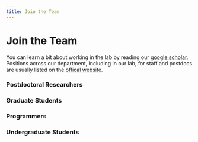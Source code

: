 ```yaml
---
title: Join the Team
---
```


# <i class="fas fa-hands-helping"></i>Join the Team

You can learn a bit about working in the lab by reading our [google scholar](https://scholar.google.com/citations?hl=en&user=AGsaPnQAAAAJ).
Positions across our department, including in our lab, for staff and postdocs are usually listed on the [offical website](http://www.psych.zju.edu.cn/27566/list.htm).

### Postdoctoral Researchers
<!--
The Greene Lab welcomes applications for computational postdoctoral positions at the University of Colorado School of Medicine.
Learn about these opportunities through our recent Post-Doctoral Fellow posting, and applications can only be accepted through the [CU Anschutz Taleo Portal](https://cu.taleo.net/careersection/2/jobdetail.ftl?job=29720&lang=en).
-->
### Graduate Students
<!--
The University of Colorado has both an umbrella program and discipline-specific ones.
The umbrella program is the [Biomedical Sciences Program](https://www.cuanschutz.edu/graduate-programs/biomedical-sciences-program/home).
Our primary program affiliation is the University of Colorado's [Computational Biosciences Program](https://www.cuanschutz.edu/graduate-programs/computational-bioscience/home).
We are also excited to welcome students who want to pursue computational research from [other graduate programs](https://www.cuanschutz.edu/graduate-programs) on a case-by-case basis.

Our goal is to help our students develop both a deep familiarity with the computational methods required for data-intensive science and a strong understanding of one or more biological application areas.
We provide training in all aspects through group meetings, individual meetings, and a supportive lab environment.

If you have not yet joined one of the PhD programs above, the first step to joining our group is to apply and be admitted to one of these programs.
If you are already a PhD student in one of the above programs and are interested in rotating in our lab, please [contact Casey]({{ site.baseurl }}/contact) to set up a time to discuss your interest.
-->
### Programmers
<!--
We work with programmers at [DBMI's software engineering team](https://cu-dbmi.github.io/set-website/) to bring research products to practice.
Visit their website to learn about opportunities on the team.
-->

### Undergraduate Students
<!--
We welcome undergraduate students into our lab.
Undergraduate researchers have become first authors on papers submitted on research that they performed as part of our group.
We are happy to train undergraduates in many aspects of data-intensive biology, and we have high expectations for their level of commitment to research.

If you are an undergraduate interested in discussing research opportunities please [contact Casey]({{ site.baseurl }}/contact).
-->
<!--
{% include figure.html image="images/team/group-photo-3.jpg" width="100%" %}
-->